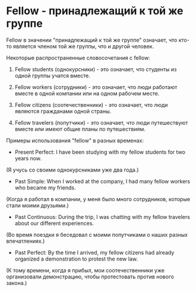 # Fellow - принадлежащий к той же группе

Fellow в значении "принадлежащий к той же группе" означает, что кто-то является членом той же группы, что и другой человек.

Некоторые распространенные словосочетания с fellow:

1. Fellow students (однокурсники) - это означает, что студенты из одной группы учатся вместе.

2. Fellow workers (сотрудники) - это означает, что люди работают вместе в одной компании или на одном рабочем месте.

3. Fellow citizens (соотечественники) - это означает, что люди являются гражданами одной страны.

4. Fellow travelers (попутчики) - это означает, что люди путешествуют вместе или имеют общие планы по путешествиям.

Примеры использования "fellow" в разных временах:

- Present Perfect: I have been studying with my fellow students for two years now.

(Я учусь со своими однокурсниками уже два года.)

- Past Simple: When I worked at the company, I had many fellow workers who became my friends.

(Когда я работал в компании, у меня было много сотрудников, которые стали моими друзьями.)

- Past Continuous: During the trip, I was chatting with my fellow travelers about our different experiences.

(Во время поездки я беседовал с моими попутчиками о наших разных впечатлениях.)

- Past Perfect: By the time I arrived, my fellow citizens had already organized a demonstration to protest the new law.

(К тому времени, когда я прибыл, мои соотечественники уже организовали демонстрацию, чтобы протестовать против нового закона.)
